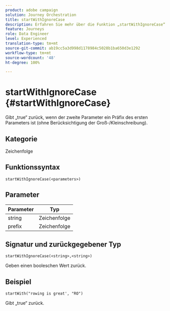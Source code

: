 ```yaml
---
product: adobe campaign
solution: Journey Orchestration
title: startWithIgnoreCase
description: Erfahren Sie mehr über die Funktion „startWithIgnoreCase“
feature: Journeys
role: Data Engineer
level: Experienced
translation-type: tm+mt
source-git-commit: ab19cc5a3d998d1178984c5028b1ba650d3e1292
workflow-type: tm+mt
source-wordcount: '48'
ht-degree: 100%

---
```



# startWithIgnoreCase {#startWithIgnoreCase}

Gibt „true“ zurück, wenn der zweite Parameter ein Präfix des ersten Parameters ist (ohne Berücksichtigung der Groß-/Kleinschreibung).

## Kategorie

Zeichenfolge

## Funktionssyntax

`startWithIgnoreCase(<parameters>)`

## Parameter

| Parameter | Typ |
|-------------|--------|
| string | Zeichenfolge |
| prefix | Zeichenfolge |

## Signatur und zurückgegebener Typ

`startWithIgnoreCase(<string>,<string>)`

Geben einen booleschen Wert zurück.

## Beispiel

`startWith("rowing is great', "RO")`

Gibt „true“ zurück.
